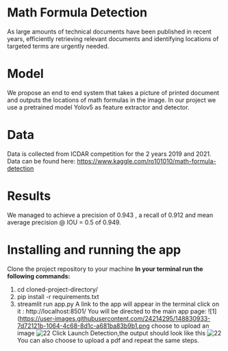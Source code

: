 # Math Formula Detection
As large amounts of technical documents have been published in recent years, efficiently retrieving relevant documents and identifying locations of targeted terms are urgently needed.

Model
=====
We propose an end to end system that takes a picture of printed document and outputs the locations of math formulas in the image.
In our project we use a pretrained model Yolov5 as feature extractor and detector.

Data
=====
Data is collected from ICDAR competition for the 2 years 2019 and 2021.
Data can be found here: https://www.kaggle.com/ro101010/math-formula-detection

Results
=======
We managed to achieve a precision of 0.943 , a recall of 0.912 and mean average precision @ IOU = 0.5 of 0.949.

Installing and running the app
================================
Clone the project repository to your machine
**In your terminal run the following commands:**
1. cd cloned-project-directory/
2. pip install -r requirements.txt
3. streamlit run app.py
A link to the app will appear in the terminal click on it : http://localhost:8501/
You will be directed to the main app page:
![1](https://user-images.githubusercontent.com/24214295/148830933-7d72121b-1064-4c68-8d1c-a681ba83b9b1.png
choose to upload an image
![22](https://user-images.githubusercontent.com/24214295/148831159-af92c059-1b49-44d1-9388-aa7d4e775f4d.png)
Click Launch Detection,the output should look like this
![22](https://user-images.githubusercontent.com/24214295/148831389-abd4ec11-ddd6-442e-a5a9-6823b32d5f92.png)
You can also choose to upload a pdf and repeat the same steps.

  
